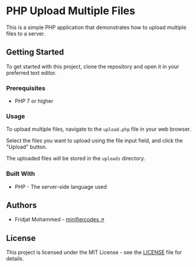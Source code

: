 # PHP Upload Multiple Files

This is a simple PHP application that demonstrates how to upload multiple files to a server.

## Getting Started

To get started with this project, clone the repository and open it in your preferred text editor.

### Prerequisites

- PHP 7 or higher

### Usage

To upload multiple files, navigate to the `upload.php` file in your web browser. 

Select the files you want to upload using the file input field, and click the "Upload" button.

The uploaded files will be stored in the `uploads` directory.

### Built With

- PHP - The server-side language used

## Authors

- Fridjat Mohammed - [minifiercodes ↗](https://github.com/minifiercodes)

## License

This project is licensed under the MIT License - see the [LICENSE](LICENSE) file for details.
